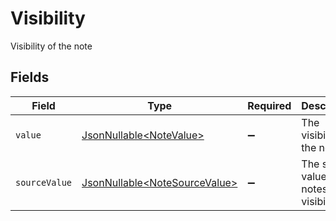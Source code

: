 # Visibility

Visibility of the note


## Fields

| Field                                                                        | Type                                                                         | Required                                                                     | Description                                                                  | Example                                                                      |
| ---------------------------------------------------------------------------- | ---------------------------------------------------------------------------- | ---------------------------------------------------------------------------- | ---------------------------------------------------------------------------- | ---------------------------------------------------------------------------- |
| `value`                                                                      | [JsonNullable\<NoteValue>](../../models/components/NoteValue.md)             | :heavy_minus_sign:                                                           | The visibility of the notes.                                                 | public                                                                       |
| `sourceValue`                                                                | [JsonNullable\<NoteSourceValue>](../../models/components/NoteSourceValue.md) | :heavy_minus_sign:                                                           | The source value of the notes visibility.                                    | Public                                                                       |